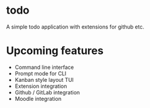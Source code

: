 # todo
A simple todo application with extensions for github etc.

# Upcoming features
 - Command line interface
 - Prompt mode for CLI
 - Kanban style layout TUI
 - Extension integration
 - Github / GitLab integration
 - Moodle integration